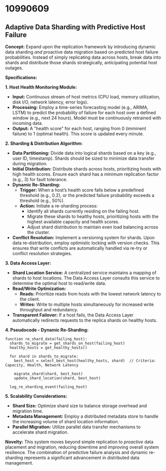 # 10990609

## Adaptive Data Sharding with Predictive Host Failure

**Concept:** Expand upon the replication framework by introducing dynamic data sharding *and* proactive data migration based on predicted host failure probabilities. Instead of simply replicating data across hosts, break data into shards and distribute those shards strategically, anticipating potential host outages.

**Specifications:**

**1. Host Health Monitoring Module:**

*   **Input:** Continuous stream of host metrics (CPU load, memory utilization, disk I/O, network latency, error logs).
*   **Processing:** Employ a time-series forecasting model (e.g., ARIMA, LSTM) to predict the probability of failure for each host over a defined window (e.g., next 24 hours).  Model must be continuously retrained with incoming data.
*   **Output:**  A "health score" for each host, ranging from 0 (imminent failure) to 1 (optimal health). This score is updated every minute.

**2. Sharding & Distribution Algorithm:**

*   **Data Partitioning:** Divide data into logical shards based on a key (e.g., user ID, timestamp).  Shards should be sized to minimize data transfer during migration.
*   **Initial Distribution:**  Distribute shards across hosts, prioritizing hosts with high health scores.  Ensure each shard has a minimum replication factor (e.g., 3) for fault tolerance.
*   **Dynamic Re-Sharding:**
    *   **Trigger:**  When a host’s health score falls below a predefined threshold (e.g., 0.2), or the predicted failure probability exceeds a threshold (e.g., 50%).
    *   **Action:** Initiate a re-sharding process:
        *   Identify all shards currently residing on the failing host.
        *   Migrate these shards to healthy hosts, prioritizing hosts with the highest available capacity and health scores.
        *   Adjust shard distribution to maintain even load balancing across the cluster.
*   **Conflict Resolution:**  Implement a versioning system for shards. Upon data re-distribution, employ optimistic locking with version checks. This ensures that write conflicts are automatically handled via re-try or conflict resolution strategies.

**3.  Data Access Layer:**

*   **Shard Location Service:**  A centralized service maintains a mapping of shards to host locations. The Data Access Layer consults this service to determine the optimal host to read/write data.
*   **Read/Write Optimization:**
    *   **Reads:**  Prioritize reads from hosts with the lowest network latency to the client.
    *   **Writes:**  Write to multiple hosts simultaneously for increased write throughput and redundancy.
*   **Transparent Failover:**  If a host fails, the Data Access Layer automatically redirects requests to the replica shards on healthy hosts.

**4.  Pseudocode - Dynamic Re-Sharding:**

```
function re_shard_data(failing_host):
  shards_to_migrate = get_shards_on_host(failing_host)
  healthy_hosts = get_healthy_hosts()
  
  for shard in shards_to_migrate:
    best_host = select_best_host(healthy_hosts, shard)  // Criteria: Capacity, Health, Network Latency
    
    migrate_shard(shard, best_host)
    update_shard_location(shard, best_host)
  
  log_re_sharding_event(failing_host)
```

**5.  Scalability Considerations:**

*   **Shard Size:**  Optimize shard size to balance storage overhead and migration time.
*   **Metadata Management:**  Employ a distributed metadata store to handle the increasing volume of shard location information.
*   **Parallel Migration:**  Utilize parallel data transfer mechanisms to accelerate shard migration.

**Novelty:**  This system moves beyond simple replication to *proactive* data placement and migration, reducing downtime and improving overall system resilience. The combination of predictive failure analysis and dynamic re-sharding represents a significant advancement in distributed data management.